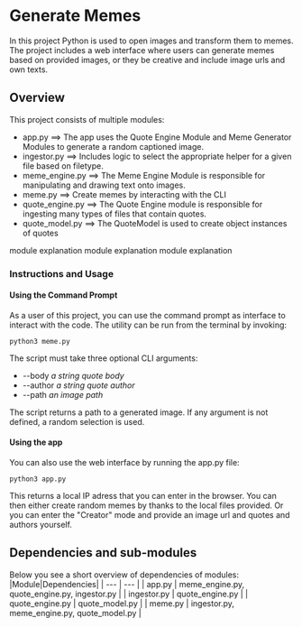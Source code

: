 # Generate Memes 

In this project Python is used to open images and transform them to memes. The project includes a web interface where users can generate memes based on provided images, or they be creative and include image urls and own texts.

## Overview

This project consists of multiple modules:
- app.py ==> The app uses the Quote Engine Module and Meme Generator Modules to generate a random captioned image.
- ingestor.py ==> Includes logic to select the appropriate helper for a given file based on filetype.
- meme_engine.py ==> The Meme Engine Module is responsible for manipulating and drawing text onto images.
- meme.py ==> Create memes by interacting with the CLI
- quote_engine.py ==> The Quote Engine module is responsible for ingesting many types of files that contain quotes.
- quote_model.py ==> The QuoteModel is used to create object instances of quotes

module explanation 
module explanation
module explanation

### Instructions and Usage

#### Using the Command Prompt

As a user of this project, you can use the command prompt as interface to interact with the code. The utility can be run from the terminal by invoking: 

```
python3 meme.py 
```
The script must take three optional CLI arguments:

- --body _a string quote body_
- --author _a string quote author_
- --path _an image path_

The script returns a path to a generated image. If any argument is not defined, a random selection is used.

#### Using the app

You can also use the web interface by running the app.py file:
```
python3 app.py 
```

This returns a local IP adress that you can enter in the browser. You can then either create random memes by thanks to the local files provided. Or you can enter the "Creator" mode and provide an image url and quotes and authors yourself.

## Dependencies and sub-modules

Below you see a short overview of dependencies of modules:
|Module|Dependencies|
| --- | --- |
| app.py | meme_engine.py, quote_engine.py, ingestor.py |
| ingestor.py | quote_engine.py |
| quote_engine.py | quote_model.py |
| meme.py | ingestor.py, meme_engine.py, quote_model.py |